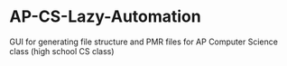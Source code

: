 # AP-CS-Lazy-Automation
GUI for generating file structure and PMR files for AP Computer Science class (high school CS class)
